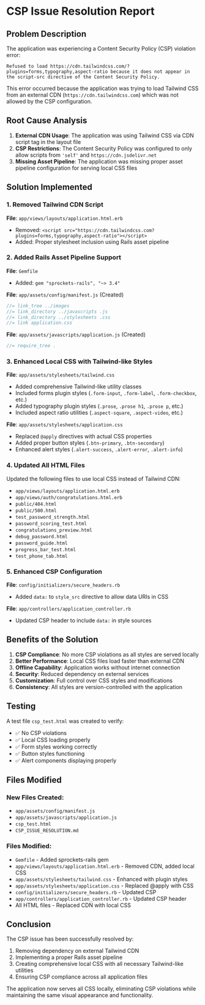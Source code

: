 # CSP Issue Resolution Report

## Problem Description

The application was experiencing a Content Security Policy (CSP) violation error:

```
Refused to load https://cdn.tailwindcss.com/?plugins=forms,typography,aspect-ratio because it does not appear in the script-src directive of the Content Security Policy.
```

This error occurred because the application was trying to load Tailwind CSS from an external CDN (`https://cdn.tailwindcss.com`) which was not allowed by the CSP configuration.

## Root Cause Analysis

1. **External CDN Usage**: The application was using Tailwind CSS via CDN script tag in the layout file
2. **CSP Restrictions**: The Content Security Policy was configured to only allow scripts from `'self'` and `https://cdn.jsdelivr.net`
3. **Missing Asset Pipeline**: The application was missing proper asset pipeline configuration for serving local CSS files

## Solution Implemented

### 1. Removed Tailwind CDN Script

**File**: `app/views/layouts/application.html.erb`
- Removed: `<script src="https://cdn.tailwindcss.com?plugins=forms,typography,aspect-ratio"></script>`
- Added: Proper stylesheet inclusion using Rails asset pipeline

### 2. Added Rails Asset Pipeline Support

**File**: `Gemfile`
- Added: `gem "sprockets-rails", "~> 3.4"`

**File**: `app/assets/config/manifest.js` (Created)
```javascript
//= link_tree ../images
//= link_directory ../javascripts .js
//= link_directory ../stylesheets .css
//= link application.css
```

**File**: `app/assets/javascripts/application.js` (Created)
```javascript
//= require_tree .
```

### 3. Enhanced Local CSS with Tailwind-like Styles

**File**: `app/assets/stylesheets/tailwind.css`
- Added comprehensive Tailwind-like utility classes
- Included forms plugin styles (`.form-input`, `.form-label`, `.form-checkbox`, etc.)
- Added typography plugin styles (`.prose`, `.prose h1`, `.prose p`, etc.)
- Included aspect ratio utilities (`.aspect-square`, `.aspect-video`, etc.)

**File**: `app/assets/stylesheets/application.css`
- Replaced `@apply` directives with actual CSS properties
- Added proper button styles (`.btn-primary`, `.btn-secondary`)
- Enhanced alert styles (`.alert-success`, `.alert-error`, `.alert-info`)

### 4. Updated All HTML Files

Updated the following files to use local CSS instead of Tailwind CDN:
- `app/views/layouts/application.html.erb`
- `app/views/auth/congratulations.html.erb`
- `public/404.html`
- `public/500.html`
- `test_password_strength.html`
- `password_scoring_test.html`
- `congratulations_preview.html`
- `debug_password.html`
- `password_guide.html`
- `progress_bar_test.html`
- `test_phone_tab.html`

### 5. Enhanced CSP Configuration

**File**: `config/initializers/secure_headers.rb`
- Added `data:` to `style_src` directive to allow data URIs in CSS

**File**: `app/controllers/application_controller.rb`
- Updated CSP header to include `data:` in style sources

## Benefits of the Solution

1. **CSP Compliance**: No more CSP violations as all styles are served locally
2. **Better Performance**: Local CSS files load faster than external CDN
3. **Offline Capability**: Application works without internet connection
4. **Security**: Reduced dependency on external services
5. **Customization**: Full control over CSS styles and modifications
6. **Consistency**: All styles are version-controlled with the application

## Testing

A test file `csp_test.html` was created to verify:
- ✅ No CSP violations
- ✅ Local CSS loading properly
- ✅ Form styles working correctly
- ✅ Button styles functioning
- ✅ Alert components displaying properly

## Files Modified

### New Files Created:
- `app/assets/config/manifest.js`
- `app/assets/javascripts/application.js`
- `csp_test.html`
- `CSP_ISSUE_RESOLUTION.md`

### Files Modified:
- `Gemfile` - Added sprockets-rails gem
- `app/views/layouts/application.html.erb` - Removed CDN, added local CSS
- `app/assets/stylesheets/tailwind.css` - Enhanced with plugin styles
- `app/assets/stylesheets/application.css` - Replaced @apply with CSS
- `config/initializers/secure_headers.rb` - Updated CSP
- `app/controllers/application_controller.rb` - Updated CSP header
- All HTML files - Replaced CDN with local CSS

## Conclusion

The CSP issue has been successfully resolved by:
1. Removing dependency on external Tailwind CDN
2. Implementing a proper Rails asset pipeline
3. Creating comprehensive local CSS with all necessary Tailwind-like utilities
4. Ensuring CSP compliance across all application files

The application now serves all CSS locally, eliminating CSP violations while maintaining the same visual appearance and functionality.


